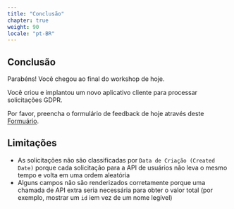 ```yaml
---
title: "Conclusão"
chapter: true
weight: 90
locale: "pt-BR"
---
```


## Conclusão

Parabéns! Você chegou ao final do workshop de hoje.

Você criou e implantou um novo aplicativo cliente para processar solicitações GDPR.

Por favor, preencha o formulário de feedback de hoje através deste [Formuário](TODO).

## Limitações

- As solicitações não são classificadas por `Data de Criação (Created Date)` porque cada solicitação para a API de usuários não leva o mesmo tempo e volta em uma ordem aleatória
- Alguns campos não são renderizados corretamente porque uma chamada de API extra seria necessária para obter o valor total (por exemplo, mostrar um `id` iem vez de um nome legível)
